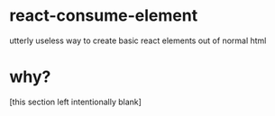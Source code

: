 # react-consume-element
utterly useless way to create basic react elements out of normal html

# why?
[this section left intentionally blank]
